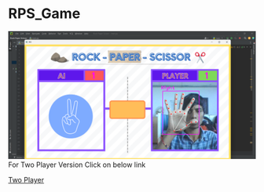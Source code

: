 # RPS_Game
![Result Image](Img.png)
For Two Player Version Click on below link

[Two Player](https://github.com/Khushank73/RPS_Two_Player)

